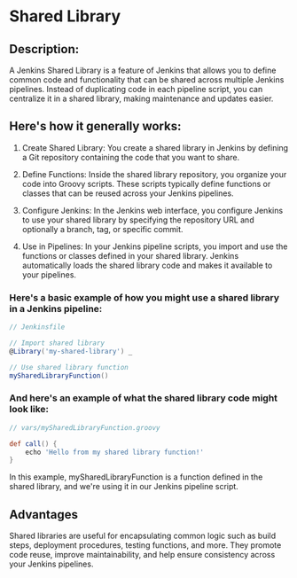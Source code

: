 # Shared Library

## Description:

A Jenkins Shared Library is a feature of Jenkins that allows you to define common code and functionality that can be shared across multiple Jenkins pipelines. Instead of duplicating code in each pipeline script, you can centralize it in a shared library, making maintenance and updates easier.

## Here's how it generally works:

1. Create Shared Library: You create a shared library in Jenkins by defining a Git repository containing the code that you want to share.

1. Define Functions: Inside the shared library repository, you organize your code into Groovy scripts. These scripts typically define functions or classes that can be reused across your Jenkins pipelines.

1. Configure Jenkins: In the Jenkins web interface, you configure Jenkins to use your shared library by specifying the repository URL and optionally a branch, tag, or specific commit.

1. Use in Pipelines: In your Jenkins pipeline scripts, you import and use the functions or classes defined in your shared library. Jenkins automatically loads the shared library code and makes it available to your pipelines.

### Here's a basic example of how you might use a shared library in a Jenkins pipeline:

```groovy
// Jenkinsfile

// Import shared library
@Library('my-shared-library') _

// Use shared library function
mySharedLibraryFunction()
```

### And here's an example of what the shared library code might look like:

```groovy
// vars/mySharedLibraryFunction.groovy

def call() {
    echo 'Hello from my shared library function!'
}
```

In this example, mySharedLibraryFunction is a function defined in the shared library, and we're using it in our Jenkins pipeline script.

## Advantages

Shared libraries are useful for encapsulating common logic such as build steps, deployment procedures, testing functions, and more. They promote code reuse, improve maintainability, and help ensure consistency across your Jenkins pipelines.
